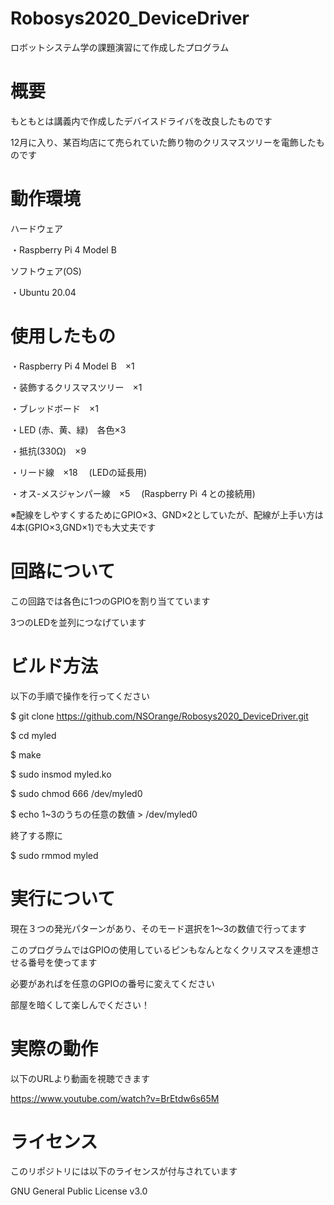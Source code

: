 # Robosys2020_DeviceDriver
ロボットシステム学の課題演習にて作成したプログラム

# 概要
もともとは講義内で作成したデバイスドライバを改良したものです

12月に入り、某百均店にて売られていた飾り物のクリスマスツリーを電飾したものです

# 動作環境
ハードウェア

・Raspberry Pi 4 Model B

ソフトウェア(OS)

・Ubuntu 20.04 
# 使用したもの
・Raspberry Pi 4 Model B　×1

・装飾するクリスマスツリー　×1

・ブレッドボード　×1

・LED (赤、黄、緑)　各色×3

・抵抗(330Ω)　×9

・リード線　×18
　(LEDの延長用)

・オス-メスジャンパー線　×5
　(Raspberry Pi ４との接続用)
 
 ※配線をしやすくするためにGPIO×3、GND×2としていたが、配線が上手い方は4本(GPIO×3,GND×1)でも大丈夫です

# 回路について
この回路では各色に1つのGPIOを割り当てています

3つのLEDを並列につなげています

# ビルド方法
以下の手順で操作を行ってください

$ git clone https://github.com/NSOrange/Robosys2020_DeviceDriver.git

$ cd myled

$ make

$ sudo insmod myled.ko

$ sudo chmod 666 /dev/myled0

$ echo 1~3のうちの任意の数値 > /dev/myled0

終了する際に

$ sudo rmmod myled

# 実行について
現在３つの発光パターンがあり、そのモード選択を1～3の数値で行ってます

このプログラムではGPIOの使用しているピンもなんとなくクリスマスを連想させる番号を使ってます

必要があればを任意のGPIOの番号に変えてください

部屋を暗くして楽しんでください！

# 実際の動作
以下のURLより動画を視聴できます

https://www.youtube.com/watch?v=BrEtdw6s65M

# ライセンス
このリポジトリには以下のライセンスが付与されています

GNU General Public License v3.0

